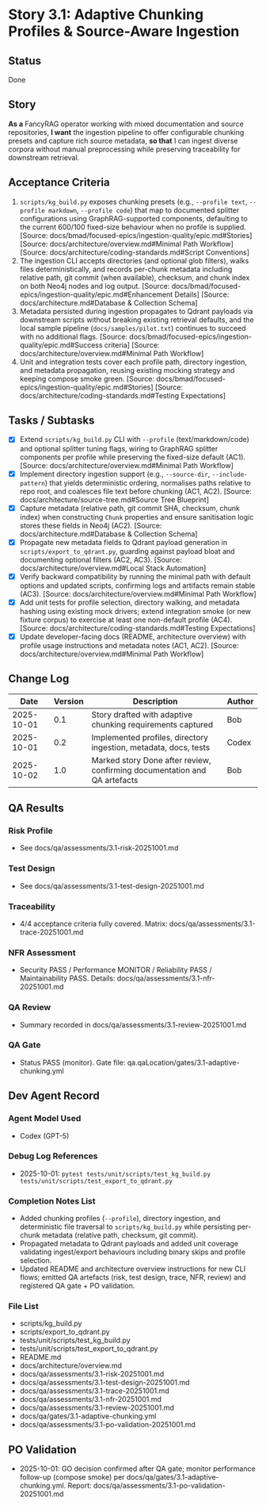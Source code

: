 # Story 3.1: Adaptive Chunking Profiles & Source-Aware Ingestion

## Status
Done

## Story
**As a** FancyRAG operator working with mixed documentation and source repositories,
**I want** the ingestion pipeline to offer configurable chunking presets and capture rich source metadata,
**so that** I can ingest diverse corpora without manual preprocessing while preserving traceability for downstream retrieval.

## Acceptance Criteria
1. `scripts/kg_build.py` exposes chunking presets (e.g., `--profile text`, `--profile markdown`, `--profile code`) that map to documented splitter configurations using GraphRAG-supported components, defaulting to the current 600/100 fixed-size behaviour when no profile is supplied. [Source: docs/bmad/focused-epics/ingestion-quality/epic.md#Stories] [Source: docs/architecture/overview.md#Minimal Path Workflow] [Source: docs/architecture/coding-standards.md#Script Conventions]
2. The ingestion CLI accepts directories (and optional glob filters), walks files deterministically, and records per-chunk metadata including relative path, git commit (when available), checksum, and chunk index on both Neo4j nodes and log output. [Source: docs/bmad/focused-epics/ingestion-quality/epic.md#Enhancement Details] [Source: docs/architecture.md#Database & Collection Schema]
3. Metadata persisted during ingestion propagates to Qdrant payloads via downstream scripts without breaking existing retrieval defaults, and the local sample pipeline (`docs/samples/pilot.txt`) continues to succeed with no additional flags. [Source: docs/bmad/focused-epics/ingestion-quality/epic.md#Success criteria] [Source: docs/architecture/overview.md#Minimal Path Workflow]
4. Unit and integration tests cover each profile path, directory ingestion, and metadata propagation, reusing existing mocking strategy and keeping compose smoke green. [Source: docs/bmad/focused-epics/ingestion-quality/epic.md#Stories] [Source: docs/architecture/coding-standards.md#Testing Expectations]

## Tasks / Subtasks
- [x] Extend `scripts/kg_build.py` CLI with `--profile` (text/markdown/code) and optional splitter tuning flags, wiring to GraphRAG splitter components per profile while preserving the fixed-size default (AC1). [Source: docs/architecture/overview.md#Minimal Path Workflow]
- [x] Implement directory ingestion support (e.g., `--source-dir`, `--include-pattern`) that yields deterministic ordering, normalises paths relative to repo root, and coalesces file text before chunking (AC1, AC2). [Source: docs/architecture/source-tree.md#Source Tree Blueprint]
- [x] Capture metadata (relative path, git commit SHA, checksum, chunk index) when constructing `Chunk` properties and ensure sanitisation logic stores these fields in Neo4j (AC2). [Source: docs/architecture.md#Database & Collection Schema]
- [x] Propagate new metadata fields to Qdrant payload generation in `scripts/export_to_qdrant.py`, guarding against payload bloat and documenting optional filters (AC2, AC3). [Source: docs/architecture/overview.md#Local Stack Automation]
- [x] Verify backward compatibility by running the minimal path with default options and updated scripts, confirming logs and artifacts remain stable (AC3). [Source: docs/architecture/overview.md#Minimal Path Workflow]
- [x] Add unit tests for profile selection, directory walking, and metadata hashing using existing mock drivers; extend integration smoke (or new fixture corpus) to exercise at least one non-default profile (AC4). [Source: docs/architecture/coding-standards.md#Testing Expectations]
- [x] Update developer-facing docs (README, architecture overview) with profile usage instructions and metadata notes (AC1, AC2). [Source: docs/architecture/overview.md#Minimal Path Workflow]

## Change Log

| Date       | Version | Description                                                      | Author |
|------------|---------|------------------------------------------------------------------|--------|
| 2025-10-01 | 0.1     | Story drafted with adaptive chunking requirements captured       | Bob    |
| 2025-10-01 | 0.2     | Implemented profiles, directory ingestion, metadata, docs, tests | Codex  |
| 2025-10-02 | 1.0     | Marked story Done after review, confirming documentation and QA artefacts | Bob |

## QA Results
### Risk Profile
- See docs/qa/assessments/3.1-risk-20251001.md

### Test Design
- See docs/qa/assessments/3.1-test-design-20251001.md

### Traceability
- 4/4 acceptance criteria fully covered. Matrix: docs/qa/assessments/3.1-trace-20251001.md

### NFR Assessment
- Security PASS / Performance MONITOR / Reliability PASS / Maintainability PASS. Details: docs/qa/assessments/3.1-nfr-20251001.md

### QA Review
- Summary recorded in docs/qa/assessments/3.1-review-20251001.md

### QA Gate
- Status PASS (monitor). Gate file: qa.qaLocation/gates/3.1-adaptive-chunking.yml

## Dev Agent Record
### Agent Model Used
- Codex (GPT-5)

### Debug Log References
- 2025-10-01: `pytest tests/unit/scripts/test_kg_build.py tests/unit/scripts/test_export_to_qdrant.py`

### Completion Notes List
- Added chunking profiles (`--profile`), directory ingestion, and deterministic file traversal to `scripts/kg_build.py` while persisting per-chunk metadata (relative path, checksum, git commit).
- Propagated metadata to Qdrant payloads and added unit coverage validating ingest/export behaviours including binary skips and profile selection.
- Updated README and architecture overview instructions for new CLI flows; emitted QA artefacts (risk, test design, trace, NFR, review) and registered QA gate + PO validation.

### File List
- scripts/kg_build.py
- scripts/export_to_qdrant.py
- tests/unit/scripts/test_kg_build.py
- tests/unit/scripts/test_export_to_qdrant.py
- README.md
- docs/architecture/overview.md
- docs/qa/assessments/3.1-risk-20251001.md
- docs/qa/assessments/3.1-test-design-20251001.md
- docs/qa/assessments/3.1-trace-20251001.md
- docs/qa/assessments/3.1-nfr-20251001.md
- docs/qa/assessments/3.1-review-20251001.md
- docs/qa/gates/3.1-adaptive-chunking.yml
- docs/qa/assessments/3.1-po-validation-20251001.md
## PO Validation
- 2025-10-01: GO decision confirmed after QA gate; monitor performance follow-up (compose smoke) per docs/qa/gates/3.1-adaptive-chunking.yml. Report: docs/qa/assessments/3.1-po-validation-20251001.md
